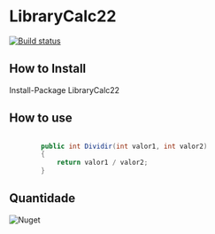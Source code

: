 # LibraryCalc22

[![Build status](https://ci.appveyor.com/api/projects/status/ruynmp8kd7s6on2a/branch/master?svg=true)](https://ci.appveyor.com/project/fernandosp/librarycalc22/branch/master)

## How to Install
Install-Package LibraryCalc22


## How to use

```cs

    	public int Dividir(int valor1, int valor2)
        {
            return valor1 / valor2;
        }
```

## Quantidade
![Nuget](https://img.shields.io/nuget/dt/LibraryCalc23.svg)
